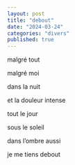 ```yaml
---
layout: post
title: "debout"
date: "2024-03-24"
categories: "divers"
published: true
---
```


malgré tout  

malgré moi  

dans la nuit  

et la douleur intense  

tout le jour  

sous le soleil  

dans l’ombre aussi  

je me tiens debout  
